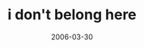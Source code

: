 ---
layout: base.njk
title : 'i don&#39;t belong here' 
view_title : 'i don&#39;t belong here' 
year : '2006' 
date : '2006-03-30' 
img_file : '/drawing/idontbelonghere.png' 
html_file : 'idontbelonghere' 
next_html : 'andnowiamreallylost.html' 
year_order : '109' 
permalink : "title/{{html_file}}.html"
---